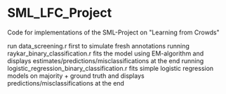 # SML_LFC_Project
Code for implementations of the SML-Project on "Learning from Crowds"

run data_screening.r first to simulate fresh annotations
running raykar_binary_classification.r fits the model using EM-algorithm and displays estimates/predictions/misclassifications at the end
running logistic_regression_binary_classification.r fits simple logistic regression models on majority + ground truth and displays predictions/misclassifications at the end
